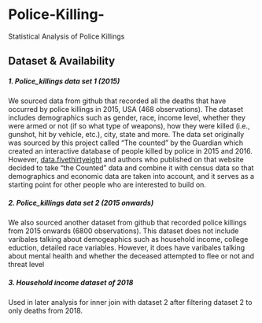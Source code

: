 # Police-Killing-
Statistical Analysis of Police Killings 

<!-- Output copied to clipboard! -->

<!-----

Yay, no errors, warnings, or alerts!

Conversion time: 0.322 seconds.


Using this Markdown file:

1. Paste this output into your source file.
2. See the notes and action items below regarding this conversion run.
3. Check the rendered output (headings, lists, code blocks, tables) for proper
   formatting and use a linkchecker before you publish this page.

Conversion notes:

* Docs to Markdown version 1.0β33
* Sat Feb 05 2022 15:50:19 GMT-0800 (PST)
* Source doc: Untitled document
----->



## **Dataset & Availability**


##### 1. **Police_killings data set 1 (2015)**

We sourced data from github that recorded all the deaths that have occurred by police killings in 2015, USA (468 observations). The dataset includes demographics such as gender, race, income level, whether they were armed or not (if so what type of weapons), how they were killed (i.e., gunshot, hit by vehicle, etc.), city, state and more. The data set originally was sourced by this project called “The counted” by the Guardian which created an interactive database of people killed by police in 2015 and 2016. However, [data.fivethirtyeight](https://fivethirtyeight.com/features/where-police-have-killed-americans-in-2015/) and authors who published on that website decided to take “the Counted” data and combine it with census data so that demographics and economic data are taken into account, and it serves as a starting point for other people who are interested to build on.


##### 2. **Police_killings data set 2 (2015 onwards)**

We also sourced another dataset from github that recorded police killings from 2015 onwards (6800 observations). This dataset does not include varibales talking about demogeaphics such as household income, college eduction, detailed race variables. However, it does have varibales talking about mental health and whether the deceased attempted to flee or not and threat level


##### 3. **Household income dataset of 2018**

Used in later analysis for inner join with dataset 2 after filtering dataset 2 to only deaths from 2018.
